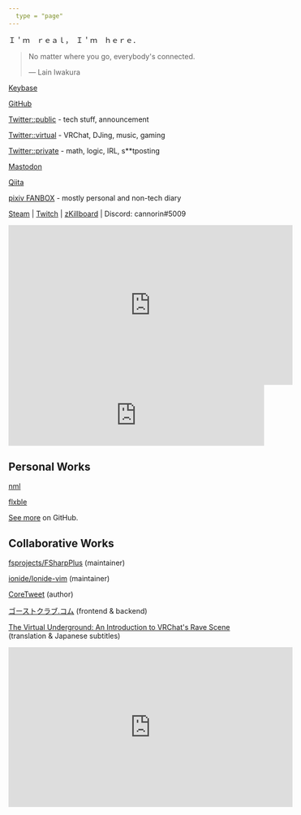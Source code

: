 ```yaml
---
  type = "page"
---
```


Ｉ＇ｍ　ｒｅａｌ，　Ｉ＇ｍ　ｈｅｒｅ．

> No matter where you go, everybody's connected.
>
> ―  Lain Iwakura

[Keybase](https://keybase.io/cannorin)

[GitHub](https://github.com/cannorin)

[Twitter::public](https://twitter.com/cannorin_pub) - tech stuff, announcement

[Twitter::virtual](https://twitter.com/cannorin_vrc) - VRChat, DJing, music, gaming

[Twitter::private](https://twitter.com/cannorin) - math, logic, IRL, s\*\*tposting

[Mastodon](https://mstdn.maud.io/@alice)

[Qiita](https://qiita.com/cannorin/)

[pixiv FANBOX](https://www.pixiv.net/fanbox/creator/14529027) - mostly personal and non-tech diary

[Steam](https://steamcommunity.com/id/cannorin) | [Twitch](https://www.twitch.tv/cannorin) | [zKillboard](https://zkillboard.com/character/96980978/) | Discord: cannorin\#5009

<script async class="speakerdeck-embed" data-id="cdaf450125fa4655b57870cd3641d8a5" data-ratio="1.77777777777778" src="//speakerdeck.com/assets/embed.js"></script>

<iframe width="560" height="315" src="https://www.youtube.com/embed/videoseries?list=PLrylRy5cg4LDmFBnxoCfgXyY0W_EH6uuf" frameborder="0" allow="accelerometer; autoplay; encrypted-media; gyroscope; picture-in-picture" allowfullscreen></iframe>

<iframe width="100%" height="120" src="https://www.mixcloud.com/widget/iframe/?hide_cover=1&light=1&feed=%2Fcannorin%2F" frameborder="0" ></iframe>

## Personal Works

[nml](https://github.com/cannorin/nml)

[flxble](https://github.com/cannorin/flxble)

[See more](https://github.com/cannorin?tab=repositories) on GitHub.

## Collaborative Works

[fsprojects/FSharpPlus](https://github.com/fsprojects/FSharpPlus) (maintainer)

[ionide/Ionide-vim](https://github.com/ionide/Ionide-vim) (maintainer)

[CoreTweet](https://coretweet.github.io) (author)

[ゴーストクラブ.コム](https://xn--pckjp4dudxftf.xn--tckwe/) (frontend & backend)

[The Virtual Underground: An Introduction to VRChat's Rave Scene](https://www.youtube.com/watch?v=R1wUg9HCODU) (translation & Japanese subtitles)
<iframe width="560" height="315" src="https://www.youtube-nocookie.com/embed/R1wUg9HCODU" title="YouTube video player" frameborder="0" allow="accelerometer; autoplay; clipboard-write; encrypted-media; gyroscope; picture-in-picture" allowfullscreen></iframe>

